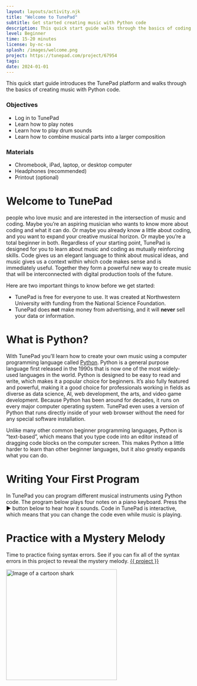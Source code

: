 ```yaml
---
layout: layouts/activity.njk
title: "Welcome to TunePad"
subtitle: Get started creating music with Python code
description: This quick start guide walks through the basics of coding music with Python in TunePad
level: Beginner
time: 15-20 minutes
license: by-nc-sa
splash: /images/welcome.png
project: https://tunepad.com/project/67954
tags: 
date: 2024-01-01
---
```

This quick start guide introduces the TunePad platform and walks through the basics of creating 
music with Python code.

### Objectives
* Log in to TunePad
* Learn how to play notes
* Learn how to play drum sounds
* Learn how to combine musical parts into a larger composition

### Materials
* Chromebook, iPad, laptop, or desktop computer
* Headphones (recommended)
* Printout (optional)

<div class="page-break"></div>

# Welcome to TunePad

people who love music and are interested in the intersection of music and coding. Maybe you’re an aspiring musician who wants to know more about coding and what it can do. Or maybe you already know a little about coding, and you want to expand your creative musical horizon. Or maybe you’re a total beginner in both. Regardless of your starting point, TunePad is designed for you to learn about music and coding as mutually reinforcing skills. Code gives us an elegant language to think about musical ideas, and music gives us a context within which code makes sense and is immediately useful. Together they form a powerful new way to create music that will be interconnected with digital production tools of the future. 

Here are two important things to know before we get started:

* TunePad is free for everyone to use. It was created at Northwestern University with funding from the National Science Foundation.
* TunePad does **not** make money from advertising, and it will **never** sell your data or information.

# What is Python?
With TunePad you’ll learn how to create your own music using a computer programming language called [Python](https://www.python.org). Python is a general purpose language first released in the 1990s that is now one of the most widely-used languages in the world. Python is designed to be easy to read and write, which makes it a popular choice for beginners. It’s also fully featured and powerful, making it a good choice for professionals working in fields as diverse as data science, AI, web development, the arts, and video game development. Because Python has been around for decades, it runs on every major computer operating system. TunePad even uses a version of Python that runs directly inside of your web browser without the need for any special software installation.

Unlike many other common beginner programming languages, Python is “text-based”, which means that you type code into an editor instead of dragging code blocks on the computer screen. This makes Python a little harder to learn than other beginner languages, but it also greatly expands what you can do.

# Writing Your First Program
In TunePad you can program different musical instruments using Python code. The program below plays four notes on a piano keyboard. Press the ▶ button below to hear how it sounds. Code in TunePad is interactive, which means that you can change the code even while music is playing.


# Practice with a Mystery Melody
Time to practice fixing syntax errors.
See if you can fix all of the syntax errors in this project to reveal the mystery melody.
[{{ project }}]({{project}})

<a href="{{ project }}" target="_blank">
<img src="/images/mystery-melody-1.png" alt="Image of a cartoon shark" width="300px"></a>


